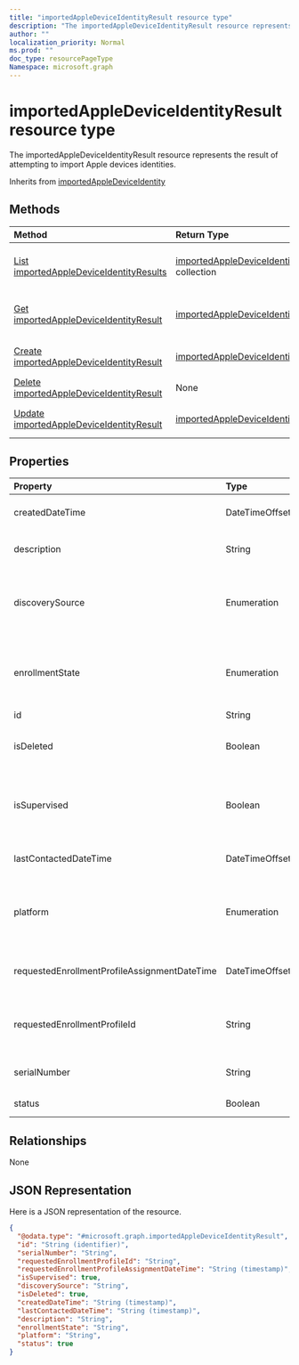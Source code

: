```yaml
---
title: "importedAppleDeviceIdentityResult resource type"
description: "The importedAppleDeviceIdentityResult resource represents the result of attempting to import Apple devices identities."
author: ""
localization_priority: Normal
ms.prod: ""
doc_type: resourcePageType
Namespace: microsoft.graph
---
```



# importedAppleDeviceIdentityResult resource type

The importedAppleDeviceIdentityResult resource represents the result of attempting to import Apple devices identities.


Inherits from [importedAppleDeviceIdentity](../resources/importedAppleDeviceIdentity.md)

## Methods
|Method|Return Type|Description|
|:---|:---|:---|
|[List importedAppleDeviceIdentityResults](../api/importedappledeviceidentityresult-list.md)|[importedAppleDeviceIdentityResult](../resources/importedAppleDeviceIdentityResult.md) collection|List properties and relationships of the [importedAppleDeviceIdentityResult](../resources/importedappledeviceidentityresult.md) objects.|
|[Get importedAppleDeviceIdentityResult](../api/importedappledeviceidentityresult-get.md)|[importedAppleDeviceIdentityResult](../resources/importedAppleDeviceIdentityResult.md)|Read properties and relationships of the [importedAppleDeviceIdentityResult](../resources/importedappledeviceidentityresult.md) object.|
|[Create importedAppleDeviceIdentityResult](../api/importedappledeviceidentityresult-create.md)|[importedAppleDeviceIdentityResult](../resources/importedAppleDeviceIdentityResult.md)|Create a new [importedAppleDeviceIdentityResult](../resources/importedappledeviceidentityresult.md) object.|
|[Delete importedAppleDeviceIdentityResult](../api/importedappledeviceidentityresult-delete.md)|None|Deletes a [importedAppleDeviceIdentityResult](../resources/importedappledeviceidentityresult.md).|
|[Update importedAppleDeviceIdentityResult](../api/importedappledeviceidentityresult-update.md)|[importedAppleDeviceIdentityResult](../resources/importedAppleDeviceIdentityResult.md)|Update the properties of a [importedAppleDeviceIdentityResult](../resources/importedappledeviceidentityresult.md) object.|

## Properties
|Property|Type|Description|
|:---|:---|:---|
|createdDateTime|DateTimeOffset|Created Date Time of the device Inherited from [importedAppleDeviceIdentity](../resources/importedAppleDeviceIdentity.md)|
|description|String|The description of the device Inherited from [importedAppleDeviceIdentity](../resources/importedAppleDeviceIdentity.md)|
|discoverySource|Enumeration|Apple device discovery source. Inherited from [importedAppleDeviceIdentity](../resources/importedAppleDeviceIdentity.md). Possible values are: `unknown`, `adminImport`, `deviceEnrollmentProgram`.|
|enrollmentState|Enumeration|The state of the device in Intune Inherited from [importedAppleDeviceIdentity](../resources/importedAppleDeviceIdentity.md). Possible values are: `unknown`, `enrolled`, `pendingReset`, `failed`, `notContacted`, `blocked`.|
|id|String| Inherited from [entity](../resources/entity.md)|
|isDeleted|Boolean|Indicates if the device is deleted from Apple Business Manager Inherited from [importedAppleDeviceIdentity](../resources/importedAppleDeviceIdentity.md)|
|isSupervised|Boolean|Indicates if the Apple device is supervised. More information is at: https://support.apple.com/en-us/HT202837 Inherited from [importedAppleDeviceIdentity](../resources/importedAppleDeviceIdentity.md)|
|lastContactedDateTime|DateTimeOffset|Last Contacted Date Time of the device Inherited from [importedAppleDeviceIdentity](../resources/importedAppleDeviceIdentity.md)|
|platform|Enumeration|The platform of the Device. Inherited from [importedAppleDeviceIdentity](../resources/importedAppleDeviceIdentity.md). Possible values are: `unknown`, `ios`, `android`, `windows`, `windowsMobile`, `macOS`.|
|requestedEnrollmentProfileAssignmentDateTime|DateTimeOffset|The time enrollment profile was assigned to the device Inherited from [importedAppleDeviceIdentity](../resources/importedAppleDeviceIdentity.md)|
|requestedEnrollmentProfileId|String|Enrollment profile Id admin intends to apply to the device during next enrollment Inherited from [importedAppleDeviceIdentity](../resources/importedAppleDeviceIdentity.md)|
|serialNumber|String|Device serial number Inherited from [importedAppleDeviceIdentity](../resources/importedAppleDeviceIdentity.md)|
|status|Boolean|Status of imported device identity|

## Relationships
None

## JSON Representation
Here is a JSON representation of the resource.
<!-- {
  "blockType": "resource",
  "keyProperty": "id",
  "@odata.type": "microsoft.graph.importedAppleDeviceIdentityResult",
  "baseType": "microsoft.graph.importedAppleDeviceIdentity",
  "openType": false
}
-->
``` json
{
  "@odata.type": "#microsoft.graph.importedAppleDeviceIdentityResult",
  "id": "String (identifier)",
  "serialNumber": "String",
  "requestedEnrollmentProfileId": "String",
  "requestedEnrollmentProfileAssignmentDateTime": "String (timestamp)",
  "isSupervised": true,
  "discoverySource": "String",
  "isDeleted": true,
  "createdDateTime": "String (timestamp)",
  "lastContactedDateTime": "String (timestamp)",
  "description": "String",
  "enrollmentState": "String",
  "platform": "String",
  "status": true
}
```

